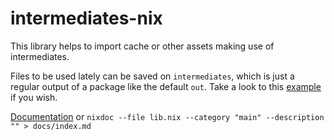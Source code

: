 # intermediates-nix

This library helps to import cache or other assets making use of
intermediates.

Files to be used lately can be saved on `intermediates`, which is just a regular output of a package like the default
`out`. Take a look to this [example](./example/flake.nix) if you wish.

[Documentation](./docs) or `nixdoc --file lib.nix --category "main" --description "" > docs/index.md`
